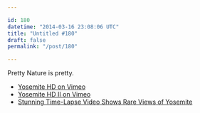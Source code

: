 ```yaml
---

id: 180
datetime: "2014-03-16 23:08:06 UTC"
title: "Untitled #180"
draft: false
permalink: "/post/180"

---
```


Pretty Nature is pretty. 

 
 * [Yosemite HD on Vimeo](https://vimeo.com/35396305)
 * [Yosemite HD II on Vimeo](https://vimeo.com/87701971)
 * [Stunning Time-Lapse Video Shows Rare Views of Yosemite](http://news.nationalgeographic.com/news/2014/03/140309-yosemite-national-park-time-lapse-video/)



